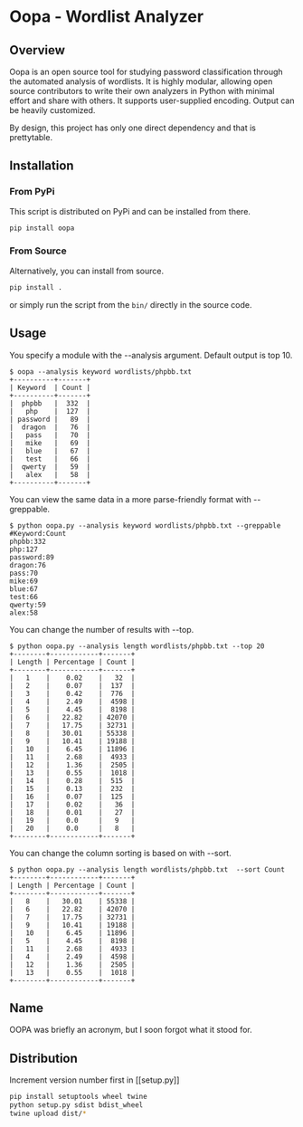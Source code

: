 # Oopa - Wordlist Analyzer

## Overview

Oopa is an open source tool for studying password classification through the automated
analysis of wordlists. It is highly modular, allowing
open source contributors to write their own analyzers in Python with minimal
effort and share with others. It supports user-supplied encoding. Output can be
heavily customized.

By design, this project has only one direct dependency and that is prettytable.

## Installation

### From PyPi

This script is distributed on PyPi and can be installed from there.

```bash
pip install oopa
```

### From Source

Alternatively, you can install from source.

```bash
pip install .
````

or simply run the script from the `bin/` directly in the source code.

## Usage

You specify a module with the --analysis argument. Default output is top 10.

    $ oopa --analysis keyword wordlists/phpbb.txt 
    +----------+-------+
    | Keyword  | Count |
    +----------+-------+
    |  phpbb   |  332  |
    |   php    |  127  |
    | password |   89  |
    |  dragon  |   76  |
    |   pass   |   70  |
    |   mike   |   69  |
    |   blue   |   67  |
    |   test   |   66  |
    |  qwerty  |   59  |
    |   alex   |   58  |
    +----------+-------+

You can view the same data in a more parse-friendly format with --greppable.

    $ python oopa.py --analysis keyword wordlists/phpbb.txt --greppable
    #Keyword:Count
    phpbb:332
    php:127
    password:89
    dragon:76
    pass:70
    mike:69
    blue:67
    test:66
    qwerty:59
    alex:58

You can change the number of results with --top.

    $ python oopa.py --analysis length wordlists/phpbb.txt --top 20
    +--------+------------+-------+
    | Length | Percentage | Count |
    +--------+------------+-------+
    |   1    |    0.02    |   32  |
    |   2    |    0.07    |  137  |
    |   3    |    0.42    |  776  |
    |   4    |    2.49    |  4598 |
    |   5    |    4.45    |  8198 |
    |   6    |   22.82    | 42070 |
    |   7    |   17.75    | 32731 |
    |   8    |   30.01    | 55338 |
    |   9    |   10.41    | 19188 |
    |   10   |    6.45    | 11896 |
    |   11   |    2.68    |  4933 |
    |   12   |    1.36    |  2505 |
    |   13   |    0.55    |  1018 |
    |   14   |    0.28    |  515  |
    |   15   |    0.13    |  232  |
    |   16   |    0.07    |  125  |
    |   17   |    0.02    |   36  |
    |   18   |    0.01    |   27  |
    |   19   |    0.0     |   9   |
    |   20   |    0.0     |   8   |
    +--------+------------+-------+

You can change the column sorting is based on with --sort.

    $ python oopa.py --analysis length wordlists/phpbb.txt  --sort Count
    +--------+------------+-------+
    | Length | Percentage | Count |
    +--------+------------+-------+
    |   8    |   30.01    | 55338 |
    |   6    |   22.82    | 42070 |
    |   7    |   17.75    | 32731 |
    |   9    |   10.41    | 19188 |
    |   10   |    6.45    | 11896 |
    |   5    |    4.45    |  8198 |
    |   11   |    2.68    |  4933 |
    |   4    |    2.49    |  4598 |
    |   12   |    1.36    |  2505 |
    |   13   |    0.55    |  1018 |
    +--------+------------+-------+

## Name

OOPA was briefly an acronym, but I soon forgot what it stood for.

## Distribution

Increment version number first in [[setup.py]]

```bash
pip install setuptools wheel twine
python setup.py sdist bdist_wheel
twine upload dist/*
```
